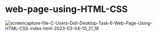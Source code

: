 # web-page-using-HTML-CSS


![screencapture-file-C-Users-Dell-Desktop-Task-6-Web-Page-Using-HTML-CSS-index-html-2023-03-04-10_21_18](https://user-images.githubusercontent.com/120628111/222942287-c6663ce6-c3e4-4b65-b2d7-2ea075f93f8c.png)
